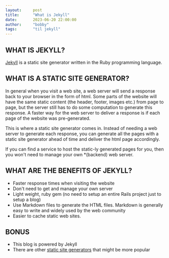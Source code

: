 ```yaml
---
layout:     post
title:      "What is Jekyll"
date:       2023-06-20 22:00:00
author:     "bobby"
tags:       "til jekyll"
---
```


## WHAT IS JEKYLL?

[Jekyll](https://jekyllrb.com/) is a static site generator written in the Ruby programming language.

## WHAT IS A STATIC SITE GENERATOR?

In general when you visit a web site, a web server will send a response back to your browser in the form of html. Some parts of the website will have the same
static content (the header, footer, images etc.) from page to page, but the server still has to do some computation to generate this response. A faster way for the web server to deliver a response is if each page of the website was pre-generated.

This is where a static site generator comes in. Instead of needing a web server to generate each response, you can generate all the pages with a static
site generator ahead of time and deliver the html page accordingly.

If you can find a service to host the static-ly generated pages for you, then you won't need to manage your own *(backend) web server.

## WHAT ARE THE BENEFITS OF JEKYLL?

- Faster response times when visiting the website
- Don't need to get and manage your own server
- Light weight, ruby gem (no need to setup an entire Rails project just to setup a blog)
- Use Markdown files to generate the HTML files. Markdown is generally easy to write and widely used by the web community
- Easier to cache static web sites.

## BONUS

- This blog is powered by Jekyll
- There are other [static site generators](https://jamstack.org/generators/) that might be more popular